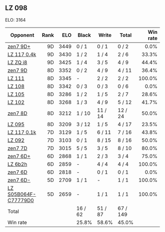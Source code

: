 ## LZ 098 ##

ELO: 3164

Opponent | Rank | ELO | Black | Write | Total | Win rate
---------|-----:|----:|-------|-------|-------|-------:
[zen7 9D+](zen7%209D+.md) | 9D | 3449 | 0 / 1 | 0 / 1 | 0 / 2 | 0.0%
[LZ 117 0.4k](LZ%20117%200.4k.md) | 9D | 3430 | 1 / 2 | 1 / 4 | 2 / 6 | 33.3%
[LZ ZQ i8](LZ%20ZQ%20i8.md) | 9D | 3425 | 1 / 4 | 3 / 5 | 4 / 9 | 44.4%
[zen7 9D](zen7%209D.md) | 8D | 3352 | 0 / 2 | 4 / 9 | 4 / 11 | 36.4%
[LZ 111](LZ%20111.md) | 8D | 3345 | - | 2 / 2 | 2 / 2 | 100.0%
[LZ 108](LZ%20108.md) | 8D | 3342 | 0 / 3 | 0 / 3 | 0 / 6 | 0.0%
[LZ 105](LZ%20105.md) | 8D | 3286 | 1 / 2 | 1 / 5 | 2 / 7 | 28.6%
[LZ 102](LZ%20102.md) | 8D | 3268 | 1 / 3 | 4 / 9 | 5 / 12 | 41.7%
[zen7 8D](zen7%208D.md) | 8D | 3212 | 1 / 10 | 11 / 14 | 12 / 24 | 50.0%
[LZ 095](LZ%20095.md) | 8D | 3209 | 3 / 12 | 1 / 5 | 4 / 17 | 23.5%
[LZ 117 0.1k](LZ%20117%200.1k.md) | 7D | 3129 | 1 / 5 | 6 / 11 | 7 / 16 | 43.8%
[LZ 092](LZ%20092.md) | 7D | 3103 | 0 / 1 | 8 / 15 | 8 / 16 | 50.0%
[zen7 7D](zen7%207D.md) | 7D | 3015 | 5 / 5 | 3 / 5 | 8 / 10 | 80.0%
[zen7 6D+](zen7%206D+.md) | 6D | 2868 | 1 / 1 | 2 / 3 | 3 / 4 | 75.0%
[LZ 6b2h](LZ%206b2h.md) | 6D | 2859 | - | 4 / 4 | 4 / 4 | 100.0%
[zen7 6D](zen7%206D.md) | 6D | 2818 | - | 0 / 1 | 0 / 1 | 0.0%
[zen7 6D-](zen7%206D-.md) | 5D | 2709 | 1 / 1 | - | 1 / 1 | 100.0%
[LZ S05B064F-C77779D0](LZ%20S05B064F-C77779D0.md) | 5D | 2659 | - | 1 / 1 | 1 / 1 | 100.0%
Total | | | 16 / 62 | 51 / 87 | 67 / 149 | 
Win rate| | | 25.8% | 58.6% | 45.0% | 
